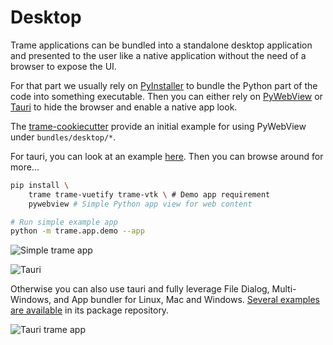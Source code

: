 # Desktop

Trame applications can be bundled into a standalone desktop application and presented to the user like a native application without the need of a browser to expose the UI.

For that part we usually rely on [PyInstaller](https://pyinstaller.org/en/stable/#) to bundle the Python part of the code into something executable. Then you can either rely on [PyWebView](https://pywebview.flowrl.com/) or [Tauri](https://tauri.app/) to hide the browser and enable a native app look.

The [trame-cookiecutter](https://github.com/Kitware/trame-cookiecutter) provide an initial example for using PyWebView under `bundles/desktop/*`.

For tauri, you can look at an example [here](https://github.com/Kitware/trame-tauri/tree/master/examples/simple-cone). Then you can browse around for more...

```bash
pip install \
    trame trame-vuetify trame-vtk \ # Demo app requirement
    pywebview # Simple Python app view for web content

# Run simple example app
python -m trame.app.demo --app
```

![Simple trame app](/assets/images/deployment/cone-app.png)

![Tauri](/assets/images/deployment/tauri.svg)

Otherwise you can also use tauri and fully leverage File Dialog, Multi-Windows, and App bundler for Linux, Mac and Windows.
[Several examples are available](https://github.com/Kitware/trame-tauri/tree/master/examples) in its package repository.

![Tauri trame app](/assets/images/deployment/tauri-cone-app.png)